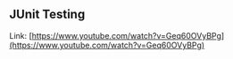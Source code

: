 

## JUnit Testing

Link: [https://www.youtube.com/watch?v=Geq60OVyBPg](https://www.youtube.com/watch?v=Geq60OVyBPg)
